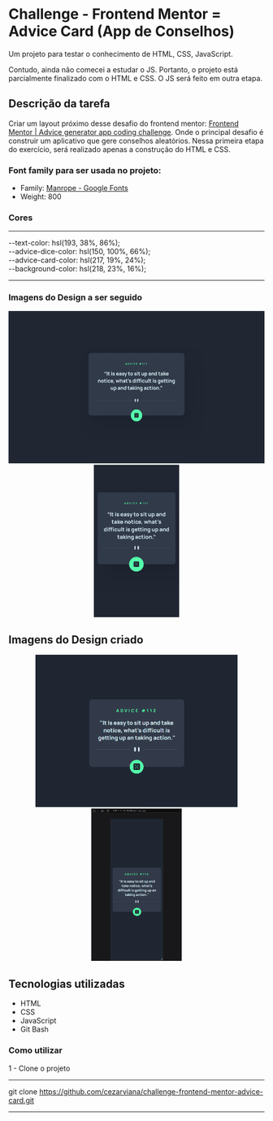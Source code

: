 # Challenge - Frontend Mentor = Advice Card (App de Conselhos)

Um projeto para testar o conhecimento de HTML, CSS, JavaScript.

Contudo, ainda não comecei a estudar o JS. Portanto, o projeto está parcialmente finalizado com o HTML e CSS. O JS será feito em outra etapa.

## Descrição da tarefa
Criar um layout próximo desse desafio do frontend mentor: [Frontend Mentor | Advice generator app coding challenge](https://www.frontendmentor.io/challenges/advice-generator-app-QdUG-13db). Onde o principal desafio é construir um aplicativo que gere conselhos aleatórios. Nessa primeira etapa do exercício, será realizado apenas a construção do HTML e CSS.

### Font family para ser usada no projeto:

- Family: [Manrope - Google Fonts](https://fonts.google.com/specimen/Manrope?selection.family=Roboto&preview.text=%E1%9E%81%E1%9F%92%E1%9E%89%E1%9E%BB%E1%9F%86%E1%9E%94%E1%9E%B6%E1%9E%93%E1%9E%98%E1%9E%BE%E1%9E%9B%E1%9E%96%E1%9F%92%E1%9E%99%E1%9E%BB%E1%9F%87%20%E1%9E%8A%E1%9F%82%E1%9E%9B%E1%9E%98%E1%9E%B6%E1%9E%93%E1%9E%97%E1%9E%B6%E1%9E%96%E1%9E%9F%E1%9F%92%E1%9E%9A%E1%9E%9F%E1%9F%8B%E1%9E%9F%E1%9F%92%E1%9E%A2%E1%9E%B6%E1%9E%8F%E1%9E%8E%E1%9E%B6%E1%9E%9F%E1%9F%8B%20%E1%9E%94%E1%9F%89%E1%9E%BB%E1%9E%93%E1%9F%92%E1%9E%8F%E1%9F%82%E1%9E%82%E1%9E%BD%E1%9E%9A%E1%9E%B2%E1%9F%92%E1%9E%99%E1%9E%81%E1%9F%92%E1%9E%9B%E1%9E%B6%E1%9E%85&preview.text_type=custom)
- Weight: 800

### Cores
***
--text-color: hsl(193, 38%, 86%); <br>
--advice-dice-color: hsl(150, 100%, 66%); <br>
--advice-card-color: hsl(217, 19%, 24%); <br>
--background-color: hsl(218, 23%, 16%);
***

### Imagens do Design a ser seguido
<div align="center">
<img src="design/desing-base-desktop.jpg" style="height: 300px;"> <br>
<img src="design/desing-base-mobile.jpg" style="height: 300px; text-align: center;">
</div>

## Imagens do Design criado
<div align="center">
<img src="design/1-desktop.png"  style="height: 300px; text-align: center;">
<img src="design/1-mobile.png"  style="height: 300px; text-align: center;">
</div>


## Tecnologias utilizadas
- HTML
- CSS
- JavaScript
- Git Bash

### Como utilizar

1 - Clone o projeto
***
git clone <https://github.com/cezarviana/challenge-frontend-mentor-advice-card.git>
***

